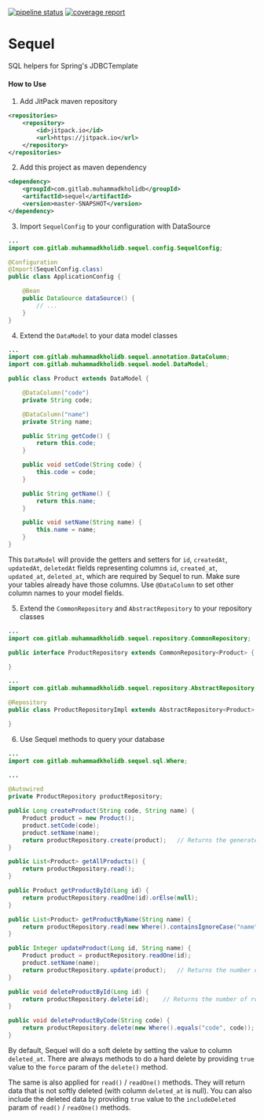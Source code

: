 <a href="https://gitlab.com/muhammadkholidb/sequel/-/pipelines" target="_blank"><img alt="pipeline status" src="https://gitlab.com/muhammadkholidb/sequel/badges/master/pipeline.svg" /></a> 
<a href="https://gitlab.com/muhammadkholidb/sequel/-/jobs" target="_blank"><img alt="coverage report" src="https://gitlab.com/muhammadkholidb/sequel/badges/master/coverage.svg" /></a> 

# Sequel

SQL helpers for Spring's JDBCTemplate


#### How to Use
1. Add JitPack maven repository

```xml
<repositories>
    <repository>
        <id>jitpack.io</id>
        <url>https://jitpack.io</url>
    </repository>
</repositories>
```

2. Add this project as maven dependency

```xml
<dependency>
    <groupId>com.gitlab.muhammadkholidb</groupId>
    <artifactId>sequel</artifactId>
    <version>master-SNAPSHOT</version>
</dependency>
```

3. Import `SequelConfig` to your configuration with DataSource

```java
...
import com.gitlab.muhammadkholidb.sequel.config.SequelConfig;

@Configuration
@Import(SequelConfig.class)
public class ApplicationConfig {

    @Bean
    public DataSource dataSource() {
        // ...
    }
}
```

4. Extend the `DataModel` to your data model classes


```java
...
import com.gitlab.muhammadkholidb.sequel.annotation.DataColumn;
import com.gitlab.muhammadkholidb.sequel.model.DataModel;

public class Product extends DataModel {

    @DataColumn("code")
    private String code;

    @DataColumn("name")
    private String name;

    public String getCode() {
        return this.code;
    }

    public void setCode(String code) {
        this.code = code;
    }

    public String getName() {
        return this.name;
    }

    public void setName(String name) {
        this.name = name;
    }
}
```

This `DataModel` will provide the getters and setters for `id`, `createdAt`, `updatedAt`, `deletedAt` fields representing columns `id`, `created_at`, `updated_at`, `deleted_at`, which are required by Sequel to run. Make sure your tables already have those columns. Use `@DataColumn` to set other column names to your model fields.


5. Extend the `CommonRepository` and `AbstractRepository` to your repository classes

```java
...
import com.gitlab.muhammadkholidb.sequel.repository.CommonRepository;

public interface ProductRepository extends CommonRepository<Product> {

}

...
import com.gitlab.muhammadkholidb.sequel.repository.AbstractRepository;

@Repository
public class ProductRepositoryImpl extends AbstractRepository<Product> implements ProductRepository {

}
```

6. Use Sequel methods to query your database

```java
...
import com.gitlab.muhammadkholidb.sequel.sql.Where;

...

@Autowired
private ProductRepository productRepository;

public Long createProduct(String code, String name) {
    Product product = new Product();
    product.setCode(code);
    product.setName(name);
    return productRepository.create(product);   // Returns the generated id
}

public List<Product> getAllProducts() {
    return productRepository.read();
}

public Product getProductById(Long id) {
    return productRepository.readOne(id).orElse(null);
}

public List<Product> getProductByName(String name) {
    return productRepository.read(new Where().containsIgnoreCase("name", name));
}

public Integer updateProduct(Long id, String name) {
    Product product = productRepository.readOne(id);
    product.setName(name);
    return productRepository.update(product);   // Returns the number of rows affected
}

public void deleteProductById(Long id) {
    return productRepository.delete(id);    // Returns the number of rows affected
}

public void deleteProductByCode(String code) {
    return productRepository.delete(new Where().equals("code", code));  // Returns the number of rows affected
}
```

By default, Sequel will do a soft delete by setting the value to column `deleted_at`. There are always methods to do a hard delete by providing `true` value to the `force` param of the `delete()` method. 

The same is also applied for `read()` / `readOne()` methods. They will return data that is not softly deleted (with column `deleted_at` is null). You can also include the deleted data by providing `true` value to the `includeDeleted` param of `read()` / `readOne()` methods.
